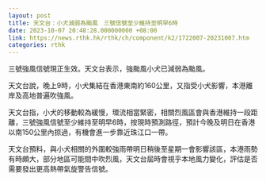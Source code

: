 ```yaml
---
layout: post
title: 天文台：小犬減弱為颱風　三號信號至少維持至明早6時
date: 2023-10-07 20:48:28.000000000 +08:00
link: https://news.rthk.hk/rthk/ch/component/k2/1722007-20231007.htm
categories: rthk
---
```


三號強風信號現正生效。天文台表示，強颱風小犬已減弱為颱風。

天文台說，晚上9時，小犬集結在香港東南約160公里，又指受小犬影響，本港離岸及高地普遍吹強風。

天文台指，小犬的移動較為緩慢，環流相當緊密，相關烈風區會與香港維持一段距離，三號強風信號至少維持至明早6時，按現時預測路徑，預計今晚及明日在香港以南150公里內掠過，有機會進一步靠近珠江口一帶。

天文台預料，與小犬相關的外圍較強雨帶明日稍後至星期一會影響該區，本港雨勢有時頗大，部分地區可能間中吹烈風，天文台屆時會視乎本地風力變化，評估是否需要發出更高熱帶氣旋警告信號。
